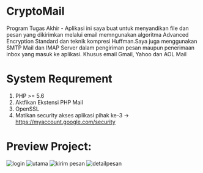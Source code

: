 # CryptoMail
Program Tugas Akhir - Aplikasi ini saya buat untuk menyandikan file dan pesan yang dikirimkan melalui email memngunakan algoritma Advanced Encryption Standard dan teknik kompresi Huffman.Saya juga menggunakan SMTP Mail dan IMAP Server dalam pengiriman pesan maupun penerimaan inbox yang masuk ke aplikasi. Khusus email Gmail, Yahoo dan AOL Mail
# System Requrement
1. PHP >= 5.6 
2. Aktfikan Ekstensi PHP Mail
3. OpenSSL
4. Matikan security akses aplikasi pihak ke-3 ->  https://myaccount.google.com/security
# Preview Project:
![login](https://user-images.githubusercontent.com/33642253/103503745-db327280-4e87-11eb-975e-e86d7ae2bb1e.PNG)
![utama](https://user-images.githubusercontent.com/33642253/103503752-e2f21700-4e87-11eb-9aec-02bea2951367.PNG)
![kirim pesan](https://user-images.githubusercontent.com/33642253/103503764-ee454280-4e87-11eb-8e23-7a7098438a16.PNG)
![detailpesan](https://user-images.githubusercontent.com/33642253/103503767-f309f680-4e87-11eb-9d7a-1cc2bdeea608.PNG)


